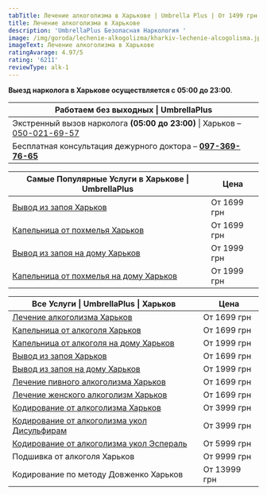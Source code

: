 ```yaml
---
tabTitle: Лечение алкоголизма в Харькове | Umbrella Plus | От 1499 грн
title: Лечение алкоголизма в Харькове
description: 'UmbrellaPlus Безопасная Наркология '
image: /img/goroda/lechenie-alkogolizma/kharkiv-lechenie-alcogolisma.jpg
imageText: Лечение алкоголизма в Харькове
ratingAvarage: 4.97/5
rating: '6211'
reviewType: alk-1
---
```


**Выезд нарколога в Харькове осуществляется с 05:00 до 23:00**.

| Работаем без выходных \| UmbrellaPlus                                                         |
| --------------------------------------------------------------------------------------------- |
| Экстренный вызов нарколога **(05:00 до 23:00)** \| Харьков  – [050-021-69-57](tel:0500216957) |
| Бесплатная консультация дежурного доктора – **[097-369-76-65](tel:097-369-7665)**             |

| Самые Популярные Услуги в Харькове \| UmbrellaPlus                              | Цена        |
| ------------------------------------------------------------------------------- | ----------- |
| [Вывод из запоя Харьков](vivod-iz-zapoia-kharkiv)                               | От 1699 грн |
| [Капельница от похмелья Харьков](Vivod-iz-zapoia-na-domy-kharkiv)               | От 1699 грн |
| [Вывод из запоя на дому Харьков](Vivod-iz-zapoia-na-domy-kharkiv)               | От 1999 грн |
| [Капельница от похмелья на дому Харьков](Kapelnica_ot_alkogola_na_domy_kharkiv) | От 1999 грн |

| Все Услуги \| UmbrellaPlus \| Харьков                                                    | Цена         |
| ---------------------------------------------------------------------------------------- | ------------ |
| [Лечение алкоголизма Харьков](lechenie-alkogolizma-kharkiv)                              | От 1699 грн  |
| [Капельница от алкоголя Харьков](Kapelnica_ot_alkogola_kharkiv)                          | От 1699 грн  |
| [Капельница от алкоголя на дому Харьков](Kapelnica_ot_alkogola_na_domy_kharkiv)          | От 1999 грн  |
| [Вывод из запоя Харьков](vivod-iz-zapoia-kharkiv)                                        | От 1699 грн  |
| [Вывод из запоя на дому Харьков](Vivod-iz-zapoia-na-domy-kharkiv)                        | От 1999 грн  |
| [Лечение пивного алкоголизма Харьков](lechenie-pivnogo-alkogolizma-kharkiv)              | От 1699 грн  |
| [Лечение женского алкоголизм Харьков](lechenie-jenskogo-alkogolizma-kharkiv)             | От 1699 грн  |
| [Кодирование от алкоголизма Харьков](kodirovka-ot-alkogolia-kharkiv)                     | От 3999 грн  |
| [Кодирование от алкоголизма укол Дисульфирам](kodirovka-ot-alkogolia-disulfiram-kharkiv) | От 3999 грн  |
| [Кодирование от алкоголизма укол Эспераль](kodirovka-ot-alkogolizma-espiarl-kharkiv)     | От 5999 грн  |
| Подшивка от алкоголя Харьков                                                             | От 9999 грн  |
| Кодирование по методу Довженко Харьков                                                   | От 13999 грн |
